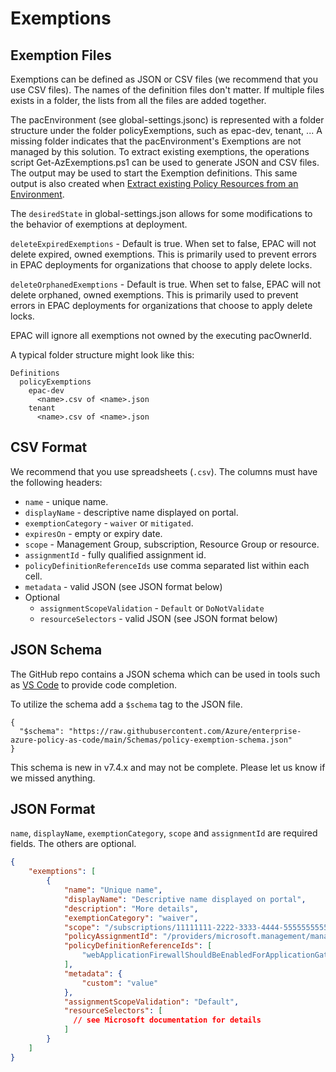 # Exemptions

## Exemption Files

Exemptions can be defined as JSON or CSV files (we recommend that you use CSV files). The names of the definition files don't matter. If multiple files exists in a folder, the lists from all the files are added together.

The pacEnvironment (see global-settings.jsonc) is represented with a folder structure under the folder policyExemptions, such as epac-dev, tenant, ... A missing folder indicates that the pacEnvironment's Exemptions are not managed by this solution. To extract existing exemptions, the operations script Get-AzExemptions.ps1 can be used to generate JSON and CSV files. The output may be used to start the Exemption definitions. This same output is also created when [Extract existing Policy Resources from an Environment](extract-existing-policy-resources.md).


The `desiredState` in global-settings.json allows for some modifications to the behavior of exemptions at deployment.  

`deleteExpiredExemptions` - Default is true.  When set to false, EPAC will not delete expired, owned exemptions.  This is primarily used to prevent errors in EPAC deployments for organizations that choose to apply delete locks.

`deleteOrphanedExemptions` - Default is true.  When set to false, EPAC will not delete orphaned, owned exemptions.  This is primarily used to prevent errors in EPAC deployments for organizations that choose to apply delete locks.

EPAC will ignore all exemptions not owned by the executing pacOwnerId.

A typical folder structure might look like this:

```
Definitions
  policyExemptions
    epac-dev
      <name>.csv of <name>.json
    tenant
      <name>.csv of <name>.json
```

## CSV Format

We recommend that you use spreadsheets (`.csv`). The columns must have the following headers:

* `name` - unique name.
* `displayName` - descriptive name displayed on portal.
* `exemptionCategory` - `waiver` or `mitigated`.
* `expiresOn` - empty or expiry date.
* `scope` - Management Group, subscription, Resource Group or resource.
* `assignmentId` - fully qualified assignment id.
* `policyDefinitionReferenceIds` use comma separated list within each cell.
* `metadata` - valid JSON (see JSON format below)
* Optional
  * `assignmentScopeValidation` - `Default` or `DoNotValidate`
  * `resourceSelectors` - valid JSON (see JSON format below)

## JSON Schema

The GitHub repo contains a JSON schema which can be used in tools such as [VS Code](https://code.visualstudio.com/Docs/languages/json#_json-schemas-and-settings) to provide code completion.

To utilize the schema add a ```$schema``` tag to the JSON file.

```
{
  "$schema": "https://raw.githubusercontent.com/Azure/enterprise-azure-policy-as-code/main/Schemas/policy-exemption-schema.json"
}
```

This schema is new in v7.4.x and may not be complete. Please let us know if we missed anything.

## JSON Format

`name`, `displayName`, `exemptionCategory`, `scope` and `assignmentId` are required fields. The others are optional.

```json
{
    "exemptions": [
        {
            "name": "Unique name",
            "displayName": "Descriptive name displayed on portal",
            "description": "More details",
            "exemptionCategory": "waiver",
            "scope": "/subscriptions/11111111-2222-3333-4444-555555555555",
            "policyAssignmentId": "/providers/microsoft.management/managementgroups/contoso-prod/providers/microsoft.authorization/policyassignments/prod-asb",
            "policyDefinitionReferenceIds": [
                "webApplicationFirewallShouldBeEnabledForApplicationGatewayMonitoringEffect"
            ],
            "metadata": {
                "custom": "value"
            },
            "assignmentScopeValidation": "Default",
            "resourceSelectors": [
              // see Microsoft documentation for details
            ]
        }
    ]
}
```
